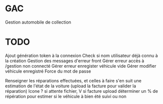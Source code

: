 # GAC
Gestion automobile de collection

# TODO
Ajout génération token à la connexion
Check si nom utilisateur déjà connu à la création
Gestion des messages d'erreur front
Gérer erreur accès à /gestion non connecté 
Gérer erreur enregister véhicule vide
Gérer modifier véhicule enregistré
Force du mot de passe

Renseigner les réparations effectuées, et celles à faire
s'en suit une estimation de l'état de la voiture (upload la facture pour valider la réparation)
Icone ? si attente fichier, V si facture upload
déterminer un % de répération pour estimer si le véhicule à bien été suivi ou non
